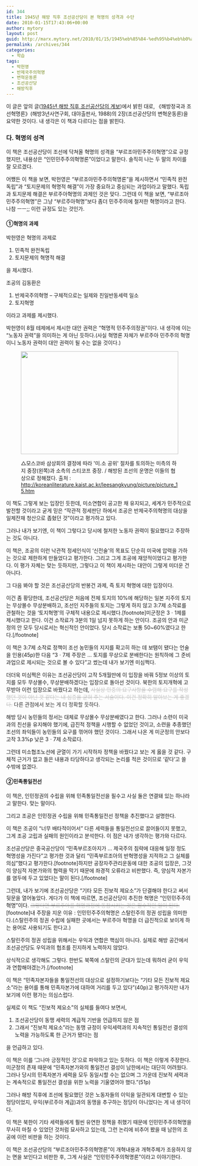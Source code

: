 ```yaml
---
id: 344
title: 1945년 해방 직후 조선공산당이 본 혁명의 성격과 수단
date: 2010-01-15T17:43:06+00:00
author: mytory
layout: post
guid: http://marx.mytory.net/2010/01/15/1945%eb%85%84-%ed%95%b4%eb%b0%a9-%ec%a7%81%ed%9b%84-%ec%a1%b0%ec%84%a0%ea%b3%b5%ec%82%b0%eb%8b%b9%ec%9d%b4-%eb%b3%b8-%ed%98%81%eb%aa%85%ec%9d%98-%ec%84%b1%ea%b2%a9%ea%b3%bc-%ec%88%98%eb%8b%a8/
permalink: /archives/344
categories:
  - 학습
tags:
  - 박헌영
  - 반제국주의혁명
  - 변혁운동론
  - 조선공산당
  - 해방직후
---
```

이 글은 앞의 글(<a href="http://spar2003.tistory.com/149" target="_blank" title="[http://spar2003.tistory.com/149]로 이동합니다.">1945년 해방 직후 조선공산당의 계보</a>)에서 밝힌 대로, 《해방정국과 조선혁명론》(해방3년사연구회, 대야출판사, 1988)의 2장(조선공산당의 변혁운동론)을 요약한 것이다. 내 생각은 이 책과 다르다는 점을 밝힌다.

### 다. 혁명의 성격
  


이 책은 조선공산당이 조선에 닥쳐올 혁명의 성격을 &#8220;부르조아민주주의혁명&#8221;으로 규정했지만, 내용상은 &#8220;인민민주주의혁명론&#8221;이었다고 말한다. 솔직히 나는 두 말의 차이를 잘 모르겠다.

어쨌든 이 책을 보면, 박헌영은 &#8220;부르조아민주주의혁명론&#8221;을 제시하면서 &#8220;민족적 완전독립&#8221;과 &#8220;토지문제의 혁명적 해결&#8221;이 가장 중요하고 중심되는 과업이라고 말했다. 독립과 토지문제 해결은 부르주아혁명의 과제인 것은 맞다. 그런데 이 책을 보면, &#8220;부르조아민주주의혁명&#8221;은 그냥 &#8220;부르주아혁명&#8221;보다 좀더 민주주의에 철저한 혁명이라고 한다. 나참 ㅡㅡ;; 이런 규정도 있는 것인가.

#### ①혁명의 과제

박헌영은 혁명의 과제로&nbsp;

<ol style="list-style-type: decimal; ">
  <li>
    민족적 완전독립
  </li>
  <li>
    토지문제의 혁명적 해결
  </li>
</ol>

을 제시했다. 

조공의 김동환은

<ol style="list-style-type: decimal; ">
  <li>
    반제국주의혁명 &#8211; 구체적으로는 일제와 친일반동세력 일소
  </li>
  <li>
    토지혁명
  </li>
</ol>

이라고 과제를 제시했다.

박헌영이 8월 테제에서 제시한 대안 권력은 &#8220;혁명적 민주주의정권&#8221;이다. 내 생각에 이는 &#8220;노동자 권력&#8221;을 의미하는 게 아닌 듯하다.(사실 혁명론 자체가 부르주아 민주주의 혁명이니 노동자 권력이 대안 권력이 될 수는 없을 것이다.) <figure style="width: 427px" class="wp-caption aligncenter">

<img src="http://marx.mytory.net/wp-content/uploads/1/cfile7.uf.1175AA154B50A8EC08DEB7.jpg" width="427" height="278" alt="" filename="cfile7.uf.1175AA154B50A8EC08DEB7.jpg" filemime="" /><figcaption class="wp-caption-text">△모스코바 삼상회의 결정에 따라 '미.소 공위' 절차를 토의하는 미측의 하지 중장(왼쪽)과 소측의 스티코프 중장. / 해방된 조선의 운명은 이들의 협상으로 정해졌다. 출처 : http://koreanliterature.kaist.ac.kr/leesangkyung/picture/picture_15.htm</figcaption></figure> 

이 책도 그렇게 보는 입장인 듯한데, 미소연합이 공고한 채 유지되고, 세계가 민주적으로 발전할 것이라고 굳게 믿은 &#8220;작관적 정세판단 하에서 조공은 반제국주의혁명의 대상을 일제잔재 청산으로 좁혔던 것&#8221;이라고 평가하고 있다.

그러나 내가 보기엔, 이 책이 그렇다고 당시에 철저한 노동자 권력이 필요했다고 주장하는 것도 아니다.

이 책은, 조공의 이런 낙관적 정세인식이 &#8216;신전술&#8217;의 목표도 단순히 미국에 압력을 가하는 것으로 제한하게 만들었다고 평가한다. 그리고 그게 조공에 재앙적이었다고 평가한다. 이 평가 자체는 맞는 듯하지만, 그렇다고 이 책이 제시하는 대안이 그렇게 미더운 건 아니다.

그 다음 봐야 할 것은 조선공산당의 반봉건 과제, 즉 토지 혁명에 대한 입장이다.

이건 좀 황당한데, 조선공산당은 처음에 전체 토지의 10%에 해당하는 일본 지주의 토지는 무상몰수 무상분배하고, 조선인 지주들의 토지는 그렇게 하지 않고 3:7제 소작료를 관철하는 것을 &#8216;토지혁명&#8217;의 구체적 내용으로 제시했다.[footnote]미군정은 3ㆍ1제를 제시했다고 한다. 이건 소작료가 3분의 1일 넘지 못하게 하는 안이다. 조공의 안과 미군정의 안 모두 당시로서는 혁신적인 안이었다. 당시 소작료는 보통 50~60%였다고 한다.[/footnote]

이 책은 3:7제 소작료 정책이 조선 농민들의 지지를 확고히 하는 데 보탬이 됐다는 언술을 인용(45p)한 다음 &#8220;3ㆍ7제 주장은 … 토지를 무상으로 분배한다는 원칙하에 그 준비 과업으로 제시되는 것으로 볼 수 있다&#8221;고 썼는데 내가 보기엔 미심쩍다.

더더욱 미심쩍은 이유는 조선공산당이 고작 5개월만에 이 입장을 바꿔 5정보 이상의 토지를 모두 무상몰수, 무상분배하겠다는 입장으로 돌아선 것이다. 북한의 토지개혁에 고무받아 이런 입장으로 바꿨다고 하는데, <font class="Apple-style-span" color="#C2C2C2"><s>사실상 민중의 요구사항을 수렴해 요구를 작성했던 것이 아닌 것 같다는 내 심증을 굳혀 주는 서술이다. 이건 정확히 알아보는 게 좋겠다.</s>&nbsp;<span class="Apple-style-span" style="color: rgb(51, 51, 51); ">다른 관점에서 보는 게 더 정확할 듯하다.</span></font>

해방 당시 농민들의 정서는 대체로 무상몰수 무상분배였다고 한다. 그러나 소련이 미국과의 친선을 유지해야 했기에, 급진적 정책을 시행할 수 없었던 것이고, 소련을 추종했던 조선의 좌익들이 농민들의 요구를 꺾어야 했던 것이다. 그래서 나온 게 미군정의 안보다 고작 3.3%p 낮은 3ㆍ7제 소작료다.

그런데 미소협조노선에 균열이 가기 시작하자 정책을 바꿨다고 보는 게 옳을 것 같다. 구체적 근거가 없고 들은 내용과 타당하다고 생각되는 논리를 적은 것이므로 &#8216;같다&#8217;고 쓸 수밖에 없겠다.

#### ②민족통일전선

이 책은, 인민정권의 수립을 위해 민족통일전선을 필수고 사실 둘은 연결돼 있는 하나라고 말한다. 맞는 말이다. 

그리고 조공은 인민정권 수립을 위해 민족통일전선 정책을 추진했다고 설명한다.

이 책은 조공이 &#8220;너무 배타적이어서&#8221; 다른 세력들을 통일전선으로 끌어들이지 못했고, 그게 조공 고립과 실패의 원인이라고 분석한다. 이 점은 내가 생각하는 평가와 다르다.

조선공산당은 중국공산당이 &#8220;민족부르조아지가 … 제국주의 침략에 대응해 일정 정도 혁명성을 가진다&#8221;고 평가한 것과 달리 &#8220;민족부르조아의 반혁명성을 지적하고 그 실체를 의심&#8221;했다고 평가한다.[footnote]하지만 공장자주관리운동에 대한 조공의 입장은, 그것이 양심적 자본가와의 협력을 막기 때문에 좌경적 오류라고 비판했다. 즉, 양심적 자본가를 염두에 두고 있었다는 말이 된다.[/footnote]

그런데, 내가 보기에 조선공산당은 &#8220;기타 모든 진보적 제요소&#8221;가 단결해야 한다고 써서 뒷문을 열어놓았다. 게다가 이 책에 따르면, 조선공산당이 추진한 혁명은 &#8220;인민민주주의혁명&#8221;이다.&nbsp;<s><font class="Apple-style-span" color="#C2C2C2">그렇다면 부르주아를 혁명과정에 동참시키는 것은 필수적인 일이 된다.</font></s>[footnote]내 주장을 지운 이유 : 인민민주주의혁명은 스탈린주의 정권 성립을 의미한다.(스탈린주의 정권 수립에 실패한 곳에서는 부르주아 혁명을 더 급진적으로 보이게 하는 용어로 사용되기도 한다고.)
  
스탈린주의 정권 성립을 위해서는 우익과 연합은 핵심이 아니다. 실제로 해방 공간에서 조선공산당도 우익과의 협조를 진지하게 노력하지 않았다.
  
상식적으로 생각해도 그렇다. 한반도 북쪽에 스탈린의 군대가 있는데 뭐하러 굳이 우익과 연합해야겠는가.[/footnote]

이 책은 &#8220;민족자본자들을 통일전선의 대상으로 설정하기보다는 &#8220;기타 모든 진보적 제요소&#8221;라는 용어를 통해 민족자본가에 대하여 거리를 두고 있다&#8221;(40p)고 평가하지만 내가 보기에 이런 평가는 의심스럽다.

실제로 이 책도 &#8220;진보적 제요소&#8221;의 실체를 들여다 보면서,&nbsp;

<ol style="list-style-type: decimal; ">
  <li>
    조선공산당이 동맹 세력의 계급적 기반을 언급하지 않은 점
  </li>
  <li>
    그래서 &#8220;진보적 제요소&#8221;라는 동맹 규정이 우익세력과의 지속적인 통일전선 결성의 노력을 가능하도록 한 근거가 됐다는 점
  </li>
</ol>

을 언급하고 있다. 

이 책은 이를 &#8216;그나마 긍정적인 것&#8217;으로 파악하고 있는 듯하다. 이 책은 이렇게 주장한다. 미군정의 존재 때문에 &#8220;민족자본가와의 통일전선 결성이 남한에서는 대단히 어려웠다. 그러나 당시의 민족자본가 세력을 모두 동일시할 수는 없으며 그 가운데 진보적 세력과는 계속적으로 통일전선 결성을 위한 노력을 기울였어야 했다.&#8221;(51p)

그러나 해방 직후에 조선에 필요했던 것은 노동자들의 이익을 일관되게 대변할 수 있는 정당이었지, 우익(부르주아 계급)과의 동맹을 추구하는 정당이 아니었다는 게 내 생각이다.

이 책은 북한이 기타 세력들에게 훨씬 유연한 정책을 취했기 때문에 인민민주주의혁명을 무사히 마칠 수 있었던 것처럼 묘사하고 있는데, 그런 논리에 비추어 봤을 때 남한의 조공에 이런 비판을 하는 것이다.

이 책은 조선공산당의 &#8220;부르조아민주주의혁명론&#8221;이 개혁내용과 개혁주체가 조응하지 않는 면을 보인다고 비판한 후, 그게 사실은 &#8220;인민민주주의혁명론&#8221;이라고 이야기한다.